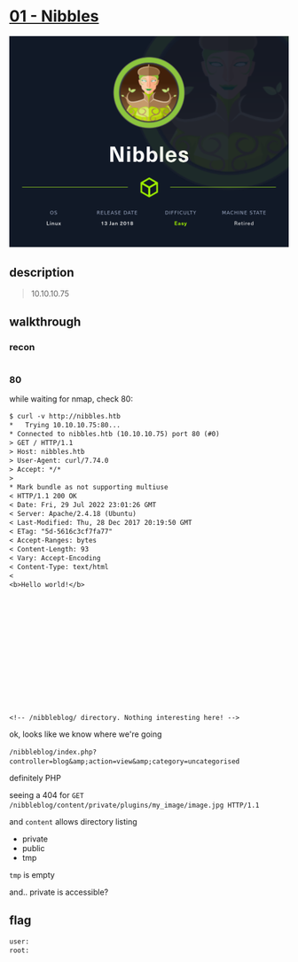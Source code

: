 # [01 - Nibbles](https://app.hackthebox.com/machines/Nibbles)

![Nibbles.png](Nibbles.png)

## description
> 10.10.10.75

## walkthrough

### recon

```

```

### 80

while waiting for nmap, check 80:
```
$ curl -v http://nibbles.htb
*   Trying 10.10.10.75:80...
* Connected to nibbles.htb (10.10.10.75) port 80 (#0)
> GET / HTTP/1.1
> Host: nibbles.htb
> User-Agent: curl/7.74.0
> Accept: */*
> 
* Mark bundle as not supporting multiuse
< HTTP/1.1 200 OK
< Date: Fri, 29 Jul 2022 23:01:26 GMT
< Server: Apache/2.4.18 (Ubuntu)
< Last-Modified: Thu, 28 Dec 2017 20:19:50 GMT
< ETag: "5d-5616c3cf7fa77"
< Accept-Ranges: bytes
< Content-Length: 93
< Vary: Accept-Encoding
< Content-Type: text/html
< 
<b>Hello world!</b>














<!-- /nibbleblog/ directory. Nothing interesting here! -->
```

ok, looks like we know where we're going

`/nibbleblog/index.php?controller=blog&amp;action=view&amp;category=uncategorised`

definitely PHP

seeing a 404 for `GET /nibbleblog/content/private/plugins/my_image/image.jpg HTTP/1.1`

and `content` allows directory listing
  * private
  * public
  * tmp

`tmp` is empty

and.. private is accessible?

## flag
```
user:
root:
```
